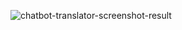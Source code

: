 ![chatbot-translator-screenshot-result](https://github.com/user-attachments/assets/5ffdfa38-bf7d-4a69-b2ff-a7c5e9a63edf)
